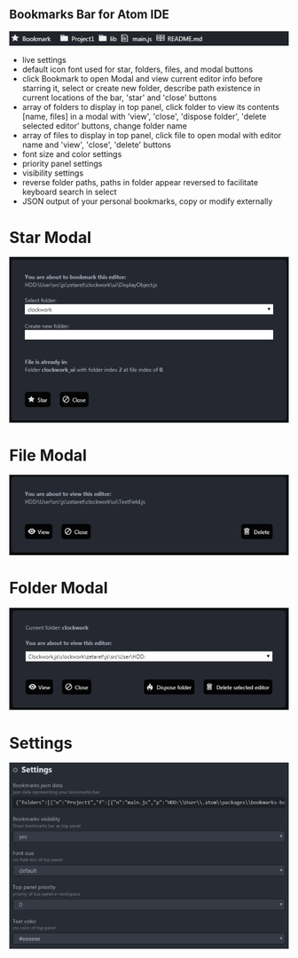 ## Bookmarks Bar for Atom IDE
[![Bookmarks Bar for Atom IDE](https://raw.githubusercontent.com/ZetaRet/atom.io-packages/master/images/bookmarks-bar-example.png)](https://atom.io/packages/bookmarks-bar)
- live settings  
- default icon font used for star, folders, files, and modal buttons  
- click Bookmark to open Modal and view current editor info before starring it, select or create new folder, describe path existence in current locations of the bar, 'star' and 'close' buttons  
- array of folders to display in top panel, click folder to view its contents [name, files] in a modal with 'view', 'close', 'dispose folder', 'delete selected editor' buttons, change folder name  
- array of files to display in top panel, click file to open modal with editor name and 'view', 'close', 'delete' buttons  
- font size and color settings  
- priority panel settings  
- visibility settings  
- reverse folder paths, paths in folder appear reversed to facilitate keyboard search in select  
- JSON output of your personal bookmarks, copy or modify externally  

# Star Modal
[![Star Modal in Bookmarks Bar Atom IDE](https://raw.githubusercontent.com/ZetaRet/atom.io-packages/master/images/bookmarks-bar-star-modal-2.png)](https://atom.io/packages/bookmarks-bar)

# File Modal
[![File Modal in Bookmarks Bar Atom IDE](https://raw.githubusercontent.com/ZetaRet/atom.io-packages/master/images/bookmarks-bar-file-modal-2.png)](https://atom.io/packages/bookmarks-bar)

# Folder Modal
[![Folder Modal in Bookmarks Bar Atom IDE](https://raw.githubusercontent.com/ZetaRet/atom.io-packages/master/images/bookmarks-bar-folder-modal-2.png)](https://atom.io/packages/bookmarks-bar)

# Settings
[![Settings in Bookmarks Bar for Atom IDE](https://raw.githubusercontent.com/ZetaRet/atom.io-packages/master/images/bookmarks-bar-settings.png)](https://atom.io/packages/bookmarks-bar)
